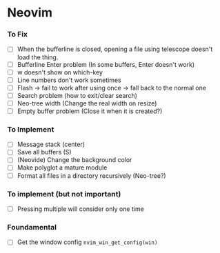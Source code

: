 # Neovim

### To Fix

- [ ] When the bufferline is closed, opening a file using telescope doesn't load the thing.
- [ ] Bufferline Enter problem (In some buffers, Enter doesn't work)
- [ ] <Space>w doesn't show on which-key
- [ ] Line numbers don't work sometimes
- [ ] Flash -> fail to work after using once -> fall back to the normal one
- [ ] Search problem (how to exit/clear search)
- [ ] Neo-tree width (Change the real width on resize)
- [ ] Empty buffer problem (Close it when it is created?)

### To Implement

- [ ] Message stack (center)
- [ ] Save all buffers (<Enter>S)
- [ ] (Neovide) Change the background color
- [ ] Make polyglot a mature module
- [ ] Format all files in a directory recursively (Neo-tree?)

### To implement (but not important)

- [ ] Pressing multiple <leaders> will consider only one time

### Foundamental

- [ ] Get the window config `nvim_win_get_config(win)`
